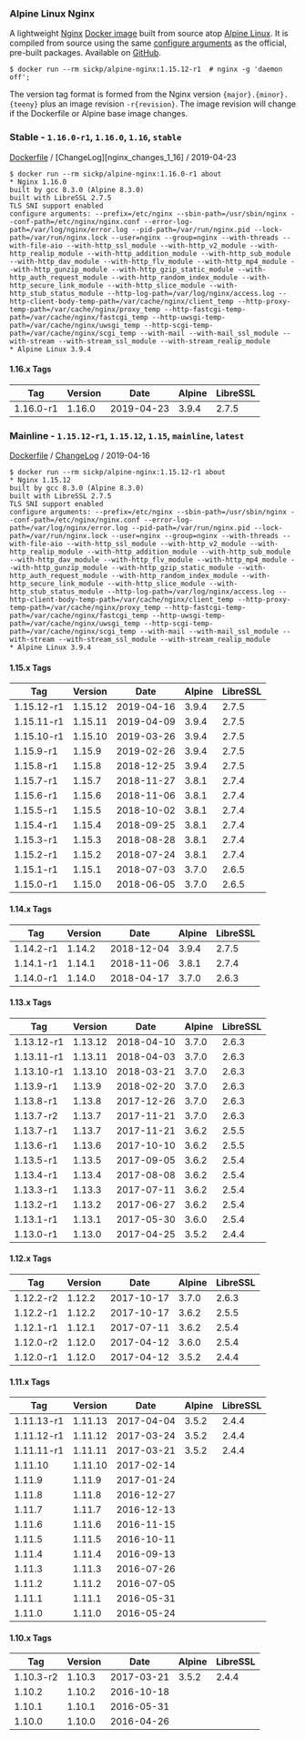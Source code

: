 ### Alpine Linux Nginx

A lightweight [Nginx][nginx] [Docker image][docker_project] built from source atop [Alpine Linux][alpine_linux]. It is compiled from source using the same [configure arguments][nginx_configure] as the official, pre-built packages. Available on [GitHub][github_project].

    $ docker run --rm sickp/alpine-nginx:1.15.12-r1  # nginx -g 'daemon off';

The version tag format is formed from the Nginx version `{major}.{minor}.{teeny}` plus an image revision `-r{revision}`. The image revision will change if the Dockerfile or Alpine base image changes.

### Stable - `1.16.0-r1`, `1.16.0`, `1.16`, `stable`

[Dockerfile](https://github.com/sickp/docker-alpine-nginx/tree/master/versions/1.16.0-r1/Dockerfile) / [ChangeLog][nginx_changes_1_16] / 2019-04-23

    $ docker run --rm sickp/alpine-nginx:1.16.0-r1 about
    * Nginx 1.16.0
    built by gcc 8.3.0 (Alpine 8.3.0) 
    built with LibreSSL 2.7.5
    TLS SNI support enabled
    configure arguments: --prefix=/etc/nginx --sbin-path=/usr/sbin/nginx --conf-path=/etc/nginx/nginx.conf --error-log-path=/var/log/nginx/error.log --pid-path=/var/run/nginx.pid --lock-path=/var/run/nginx.lock --user=nginx --group=nginx --with-threads --with-file-aio --with-http_ssl_module --with-http_v2_module --with-http_realip_module --with-http_addition_module --with-http_sub_module --with-http_dav_module --with-http_flv_module --with-http_mp4_module --with-http_gunzip_module --with-http_gzip_static_module --with-http_auth_request_module --with-http_random_index_module --with-http_secure_link_module --with-http_slice_module --with-http_stub_status_module --http-log-path=/var/log/nginx/access.log --http-client-body-temp-path=/var/cache/nginx/client_temp --http-proxy-temp-path=/var/cache/nginx/proxy_temp --http-fastcgi-temp-path=/var/cache/nginx/fastcgi_temp --http-uwsgi-temp-path=/var/cache/nginx/uwsgi_temp --http-scgi-temp-path=/var/cache/nginx/scgi_temp --with-mail --with-mail_ssl_module --with-stream --with-stream_ssl_module --with-stream_realip_module
    * Alpine Linux 3.9.4

#### 1.16.x Tags

| Tag        | Version | Date       | Alpine | LibreSSL |
| ---------- | ------- | ---------- | ------ | -------- |
| 1.16.0-r1  | 1.16.0  | 2019-04-23 | 3.9.4  | 2.7.5    |

### Mainline - `1.15.12-r1`, `1.15.12`, `1.15`, `mainline`, `latest`

[Dockerfile](https://github.com/sickp/docker-alpine-nginx/tree/master/versions/1.15.12-r1/Dockerfile) / [ChangeLog][nginx_changes] / 2019-04-16

    $ docker run --rm sickp/alpine-nginx:1.15.12-r1 about
    * Nginx 1.15.12
    built by gcc 8.3.0 (Alpine 8.3.0) 
    built with LibreSSL 2.7.5
    TLS SNI support enabled
    configure arguments: --prefix=/etc/nginx --sbin-path=/usr/sbin/nginx --conf-path=/etc/nginx/nginx.conf --error-log-path=/var/log/nginx/error.log --pid-path=/var/run/nginx.pid --lock-path=/var/run/nginx.lock --user=nginx --group=nginx --with-threads --with-file-aio --with-http_ssl_module --with-http_v2_module --with-http_realip_module --with-http_addition_module --with-http_sub_module --with-http_dav_module --with-http_flv_module --with-http_mp4_module --with-http_gunzip_module --with-http_gzip_static_module --with-http_auth_request_module --with-http_random_index_module --with-http_secure_link_module --with-http_slice_module --with-http_stub_status_module --http-log-path=/var/log/nginx/access.log --http-client-body-temp-path=/var/cache/nginx/client_temp --http-proxy-temp-path=/var/cache/nginx/proxy_temp --http-fastcgi-temp-path=/var/cache/nginx/fastcgi_temp --http-uwsgi-temp-path=/var/cache/nginx/uwsgi_temp --http-scgi-temp-path=/var/cache/nginx/scgi_temp --with-mail --with-mail_ssl_module --with-stream --with-stream_ssl_module --with-stream_realip_module
    * Alpine Linux 3.9.4

#### 1.15.x Tags

| Tag        | Version | Date       | Alpine | LibreSSL |
| ---------- | ------- | ---------- | ------ | -------- |
| 1.15.12-r1 | 1.15.12 | 2019-04-16 | 3.9.4  | 2.7.5    |
| 1.15.11-r1 | 1.15.11 | 2019-04-09 | 3.9.4  | 2.7.5    |
| 1.15.10-r1 | 1.15.10 | 2019-03-26 | 3.9.4  | 2.7.5    |
| 1.15.9-r1  | 1.15.9  | 2019-02-26 | 3.9.4  | 2.7.5    |
| 1.15.8-r1  | 1.15.8  | 2018-12-25 | 3.9.4  | 2.7.5    |
| 1.15.7-r1  | 1.15.7  | 2018-11-27 | 3.8.1  | 2.7.4    |
| 1.15.6-r1  | 1.15.6  | 2018-11-06 | 3.8.1  | 2.7.4    |
| 1.15.5-r1  | 1.15.5  | 2018-10-02 | 3.8.1  | 2.7.4    |
| 1.15.4-r1  | 1.15.4  | 2018-09-25 | 3.8.1  | 2.7.4    |
| 1.15.3-r1  | 1.15.3  | 2018-08-28 | 3.8.1  | 2.7.4    |
| 1.15.2-r1  | 1.15.2  | 2018-07-24 | 3.8.1  | 2.7.4    |
| 1.15.1-r1  | 1.15.1  | 2018-07-03 | 3.7.0  | 2.6.5    |
| 1.15.0-r1  | 1.15.0  | 2018-06-05 | 3.7.0  | 2.6.5    |

#### 1.14.x Tags

| Tag        | Version | Date       | Alpine | LibreSSL |
| ---------- | ------- | ---------- | ------ | -------- |
| 1.14.2-r1  | 1.14.2  | 2018-12-04 | 3.9.4  | 2.7.5    |
| 1.14.1-r1  | 1.14.1  | 2018-11-06 | 3.8.1  | 2.7.4    |
| 1.14.0-r1  | 1.14.0  | 2018-04-17 | 3.7.0  | 2.6.3    |

#### 1.13.x Tags

| Tag        | Version | Date       | Alpine | LibreSSL |
| ---------- | ------- | ---------- | ------ | -------- |
| 1.13.12-r1 | 1.13.12 | 2018-04-10 | 3.7.0  | 2.6.3    |
| 1.13.11-r1 | 1.13.11 | 2018-04-03 | 3.7.0  | 2.6.3    |
| 1.13.10-r1 | 1.13.10 | 2018-03-21 | 3.7.0  | 2.6.3    |
| 1.13.9-r1  | 1.13.9  | 2018-02-20 | 3.7.0  | 2.6.3    |
| 1.13.8-r1  | 1.13.8  | 2017-12-26 | 3.7.0  | 2.6.3    |
| 1.13.7-r2  | 1.13.7  | 2017-11-21 | 3.7.0  | 2.6.3    |
| 1.13.7-r1  | 1.13.7  | 2017-11-21 | 3.6.2  | 2.5.5    |
| 1.13.6-r1  | 1.13.6  | 2017-10-10 | 3.6.2  | 2.5.5    |
| 1.13.5-r1  | 1.13.5  | 2017-09-05 | 3.6.2  | 2.5.4    |
| 1.13.4-r1  | 1.13.4  | 2017-08-08 | 3.6.2  | 2.5.4    |
| 1.13.3-r1  | 1.13.3  | 2017-07-11 | 3.6.2  | 2.5.4    |
| 1.13.2-r1  | 1.13.2  | 2017-06-27 | 3.6.2  | 2.5.4    |
| 1.13.1-r1  | 1.13.1  | 2017-05-30 | 3.6.0  | 2.5.4    |
| 1.13.0-r1  | 1.13.0  | 2017-04-25 | 3.5.2  | 2.4.4    |

#### 1.12.x Tags

| Tag        | Version | Date       | Alpine | LibreSSL |
| ---------- | ------- | ---------- | ------ | -------- |
| 1.12.2-r2  | 1.12.2  | 2017-10-17 | 3.7.0  | 2.6.3    |
| 1.12.2-r1  | 1.12.2  | 2017-10-17 | 3.6.2  | 2.5.5    |
| 1.12.1-r1  | 1.12.1  | 2017-07-11 | 3.6.2  | 2.5.4    |
| 1.12.0-r2  | 1.12.0  | 2017-04-12 | 3.6.0  | 2.5.4    |
| 1.12.0-r1  | 1.12.0  | 2017-04-12 | 3.5.2  | 2.4.4    |

#### 1.11.x Tags

| Tag        | Version | Date       | Alpine | LibreSSL |
| ---------- | ------- | ---------- | ------ | -------- |
| 1.11.13-r1 | 1.11.13 | 2017-04-04 | 3.5.2  | 2.4.4    |
| 1.11.12-r1 | 1.11.12 | 2017-03-24 | 3.5.2  | 2.4.4    |
| 1.11.11-r1 | 1.11.11 | 2017-03-21 | 3.5.2  | 2.4.4    |
| 1.11.10    | 1.11.10 | 2017-02-14 |        |          |
| 1.11.9     | 1.11.9  | 2017-01-24 |        |          |
| 1.11.8     | 1.11.8  | 2016-12-27 |        |          |
| 1.11.7     | 1.11.7  | 2016-12-13 |        |          |
| 1.11.6     | 1.11.6  | 2016-11-15 |        |          |
| 1.11.5     | 1.11.5  | 2016-10-11 |        |          |
| 1.11.4     | 1.11.4  | 2016-09-13 |        |          |
| 1.11.3     | 1.11.3  | 2016-07-26 |        |          |
| 1.11.2     | 1.11.2  | 2016-07-05 |        |          |
| 1.11.1     | 1.11.1  | 2016-05-31 |        |          |
| 1.11.0     | 1.11.0  | 2016-05-24 |        |          |

#### 1.10.x Tags

| Tag        | Version | Date       | Alpine | LibreSSL |
| ---------- | ------- | ---------- | ------ | -------- |
| 1.10.3-r2  | 1.10.3  | 2017-03-21 | 3.5.2  | 2.4.4    |
| 1.10.2     | 1.10.2  | 2016-10-18 |        |          |
| 1.10.1     | 1.10.1  | 2016-05-31 |        |          |
| 1.10.0     | 1.10.0  | 2016-04-26 |        |          |

[alpine_linux]:        https://store.docker.com/images/alpine
[docker_project]:      https://store.docker.com/community/images/sickp/alpine-nginx
[github_project]:      https://github.com/sickp/docker-alpine-nginx/
[nginx]:               http://nginx.org/
[nginx_changes]:       http://nginx.org/en/CHANGES
[nginx_changes_1_10]:  http://nginx.org/en/CHANGES-1.10
[nginx_changes_1_12]:  http://nginx.org/en/CHANGES-1.12
[nginx_changes_1_14]:  http://nginx.org/en/CHANGES-1.14
[nginx_configure]:     http://nginx.org/en/linux_packages.html#mainline
